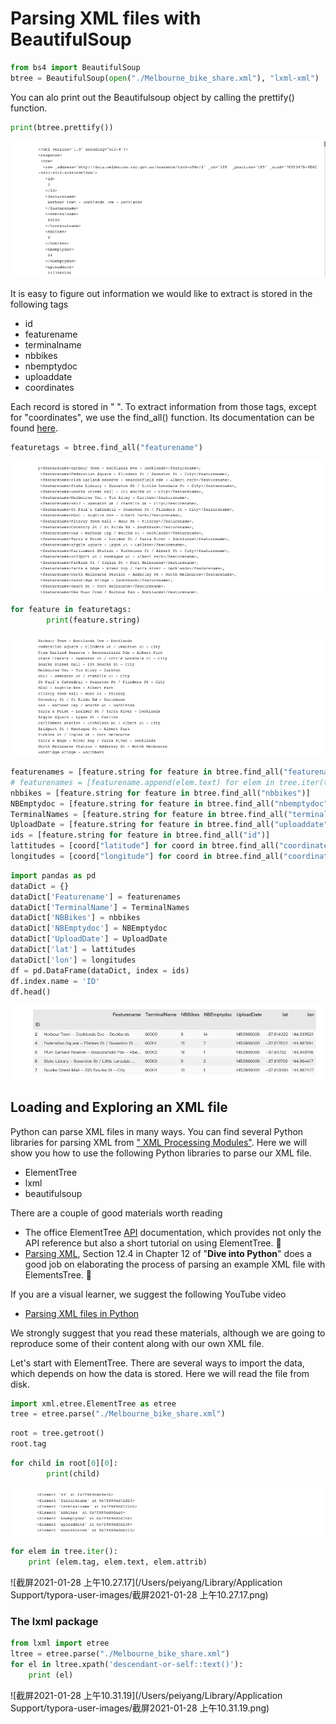 # Parsing XML files with BeautifulSoup

```python
from bs4 import BeautifulSoup
btree = BeautifulSoup(open("./Melbourne_bike_share.xml"), "lxml-xml")
```

You can alo print out the Beautifulsoup object by calling the prettify() function.

```python
print(btree.prettify())
```

![截屏2021-01-28 上午10.05.31](https://raw.githubusercontent.com/DataDevLPY/TyporaPicStore/main/img/%E6%88%AA%E5%B1%8F2021-01-28%20%E4%B8%8A%E5%8D%8810.05.31.png?token=AWS37JJAS6ZWD745OCVDSYLBTICJ6)

It is easy to figure out information we would like to extract is stored in the following tags

- id
- featurename
- terminalname
- nbbikes
- nbemptydoc
- uploaddate
- coordinates



Each record is stored in " ". To extract information from those tags, except for "coordinates", we use the find_all() function. Its documentation can be found [here](https://www.crummy.com/software/BeautifulSoup/bs4/doc/#find-all).

```python
featuretags = btree.find_all("featurename")
```

![截屏2021-01-28 上午10.06.42](https://raw.githubusercontent.com/DataDevLPY/TyporaPicStore/main/img/%E6%88%AA%E5%B1%8F2021-01-28%20%E4%B8%8A%E5%8D%8810.06.42.png?token=AWS37JLQNC5DU6STTHNKMPTBTICKA)

```python
for feature in featuretags:
		print(feature.string)
```

![截屏2021-01-28 上午10.08.26](https://raw.githubusercontent.com/DataDevLPY/TyporaPicStore/main/img/%E6%88%AA%E5%B1%8F2021-01-28%20%E4%B8%8A%E5%8D%8810.08.26.png?token=AWS37JPBDF6SO3APRIZJ2P3BTICKS)

```python
featurenames = [feature.string for feature in btree.find_all("featurename")]
# featurenames = [featurename.append(elem.text) for elem in tree.iter(tag='featurename')]
nbbikes = [feature.string for feature in btree.find_all("nbbikes")]
NBEmptydoc = [feature.string for feature in btree.find_all("nbemptydoc")]
TerminalNames = [feature.string for feature in btree.find_all("terminalname")]
UploadDate = [feature.string for feature in btree.find_all("uploaddate")]
ids = [feature.string for feature in btree.find_all("id")]
lattitudes = [coord["latitude"] for coord in btree.find_all("coordinates")]
longitudes = [coord["longitude"] for coord in btree.find_all("coordinates")]
```

```python
import pandas as pd 
dataDict = {}
dataDict['Featurename'] = featurenames
dataDict['TerminalName'] = TerminalNames
dataDict['NBBikes'] = nbbikes
dataDict['NBEmptydoc'] = NBEmptydoc
dataDict['UploadDate'] = UploadDate
dataDict['lat'] = lattitudes
dataDict['lon'] = longitudes
df = pd.DataFrame(dataDict, index = ids)
df.index.name = 'ID'
df.head()
```

![截屏2021-01-28 上午10.11.36](https://raw.githubusercontent.com/DataDevLPY/TyporaPicStore/main/img/%E6%88%AA%E5%B1%8F2021-01-28%20%E4%B8%8A%E5%8D%8810.11.36.png?token=AWS37JIKNC5SHRFQCMUANGLBTICK2)

## Loading and Exploring an XML file

Python can parse XML files in many ways. You can find several Python libraries for parsing XML from [" XML Processing Modules"](https://docs.python.org/2/library/xml.html). Here we will show you how to use the following Python libraries to parse our XML file.

- ElementTree
- lxml
- beautifulsoup

There are a couple of good materials worth reading

- The office ElementTree [API](https://docs.python.org/2/library/xml.etree.elementtree.html#module-xml.etree.ElementTree) documentation, which provides not only the API reference but also a short tutorial on using ElementTree. 📖
- [Parsing XML](http://www.diveintopython3.net/xml.html#xml-parse), Section 12.4 in Chapter 12 of "**Dive into Python**" does a good job on elaborating the process of parsing an example XML file with ElementsTree. 📖

If you are a visual learner, we suggest the following YouTube video

- [Parsing XML files in Python](https://www.youtube.com/watch?v=c2qlCZhkwtE)

We strongly suggest that you read these materials, although we are going to reproduce some of their content along with our own XML file.

Let's start with ElementTree. There are several ways to import the data, which depends on how the data is stored. Here we will read the file from disk.

```python
import xml.etree.ElementTree as etree
tree = etree.parse("./Melbourne_bike_share.xml")
```

```python
root = tree.getroot()     
root.tag
```



```python
for child in root[0][0]:
		print(child)
```

![截屏2021-01-28 上午10.25.59](https://raw.githubusercontent.com/DataDevLPY/TyporaPicStore/main/img/%E6%88%AA%E5%B1%8F2021-01-28%20%E4%B8%8A%E5%8D%8810.25.59.png?token=AWS37JILGIDIWOVY3U62S3LBTICLE)

```python
for elem in tree.iter():
    print (elem.tag, elem.text, elem.attrib)
```

![截屏2021-01-28 上午10.27.17](/Users/peiyang/Library/Application Support/typora-user-images/截屏2021-01-28 上午10.27.17.png)



### The lxml package

```python
from lxml import etree
ltree = etree.parse("./Melbourne_bike_share.xml")
for el in ltree.xpath('descendant-or-self::text()'):
    print (el)
```

![截屏2021-01-28 上午10.31.19](/Users/peiyang/Library/Application Support/typora-user-images/截屏2021-01-28 上午10.31.19.png)






















